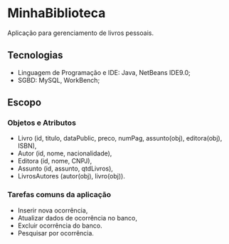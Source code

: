 # MinhaBiblioteca
Aplicação para gerenciamento de livros pessoais.

## Tecnologias
- Linguagem de Programação e IDE: Java, NetBeans IDE9.0;
- SGBD: MySQL, WorkBench;

## Escopo
### Objetos e Atributos
- Livro (id, titulo, dataPublic, preco, numPag, assunto(obj), editora(obj), ISBN),
- Autor (id, nome, nacionalidade),
- Editora (id, nome, CNPJ),
- Assunto (id, assunto, qtdLivros),
- LivrosAutores (autor(obj), livro(obj)).
### Tarefas comuns da aplicação
- Inserir nova ocorrência,
- Atualizar dados de ocorrência no banco,
- Excluir ocorrência do banco.
- Pesquisar por ocorrência.
